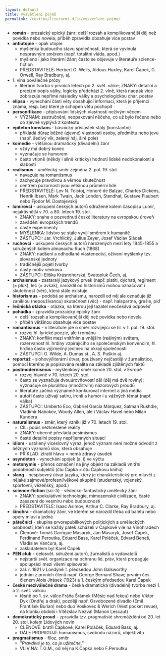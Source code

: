 ```yaml
---
layout: default
title: Vysvětlení pojmů
permalink: /cestina/literarni-dila/vysvetleni-pojmu/
---
```


- **román** - prozaický epický žánr; delší rozsah a komplikovanější děj než povídka nebo novela; příběh zpravidla obsahuje více postav
- **antiutopie** - opak utopie
    - myšlenka budoucího stavu společnosti, která se vyvinula nesprávným směrem (např. totalitní vláda, apod.)
    - myšleno i jako literární žánr; často se objevuje v literatuře science-fiction
    - PŘEDSTAVITELÉ: Herbert G. Wells, Aldous Huxley, Karel Čapek, G. Orwell, Ray Bradbury, aj.
- 1\. vlna poválečné prózy
    - literární tvorba v prvních letech po 2. svět. válce; ZNAKY: detailní a precizní popis války, logicky předchází 2. vlně, která naopak více zobrazuje nepřímé následky války a psychologickou char. postav
- **elipsa** - vynechání části věty obsahující informaci, která je příjemci známa, resp. bez které je schopen větu pochopit
- **personifikace** - připisování lidských vlastností neživým věcem 
    - VÝZNAM: zestručnění, neopakování něčeho, co už bylo řečeno nebo co zjevně vyplývá z kontextu
- **epiteton konstans** - básnický přívlastek stálý (konstantní)
    - přikládá důraz běžné (zjevné) vlastnosti osoby, předmětu nebo jevu (např. šedivý vlk, zelený háj, širé pole)
- **komedie** - většinou dramatický (divadelní) žánr
    - vždy má dobrý konec
    - vyznačuje se humorem
    - často vtipně (někdy i silně kriticky) hodnotí lidské nedokonalosti a slabosti
- **realismus** - umělecký směr zejména 2. pol. 19. stol.
    - navazuje na romantismus
    - zachycuje pravdivou a věrnou skutečnost
    - centrem pozornosti jsou většinou průměrní lidé
    - PŘEDSTAVITELÉ: Lev N. Tolstoj, Honoré de Balzac, Charles Dickens, Henrik Ibsen, Mark Twain, Jack London, Stendhal, Gustave Flaubert nebo Fjodor M. Dostojevskij
- **lumírovci** - uskupení českých autorů sdružené kolem časopisu Lumír, nejaktivnější v 70. a 80. letech 19. stol.
    - ZNAKY: snaha o pozvednutí české literatury na evropskou úroveň
    - zavádění evropských trendů
    - časté experimenty
    - MYŠLENKA: lidstvo se stále vyvíjí směrem k humanitě
    - ZÁSTUPCI: Jar. Vrchlický, Julius Zeyer, Josef Václav Sládek
- **ruchovci** - uskupení českých autorů narozených mezi lety 1845-1855 a sdružených kolem almanachu Ruch (1868)
    - ZNAKY: nadšení a odhodlané vlastenectví, oživení myšlenky tzv. slovanské jednoty
    - tradičnější pojetí tvorby
    - častý motiv venkova
    - ZÁSTUPCI: Eliška Krásnohorská, Svatopluk Čech, aj.
- **archaismus** - zastaralý jazykový prvek (např. platiti, dýchati, regiment (= pluk), leč (= avšak), narozdíl od historismů mohou označovat i skutečnost (věc), která stále existuje
- **historismus** - podobá se archaismu, narozdíl od něj ale označuje již zaniklou (nepoužívanou) skutečnost (věc) - např. halapartna, grešle, píď
- **řečnická otázka** - otázka, na kterou její tazatel neočekává odpověď
- **pohádka** - zpravidla prozaický epický žánr
    - delší rozsah a komplikovanější děj než povídka nebo novela
    - příběh většinou obsahuje více postav
- **romantismus** - v literatuře jde o směr rozvíjející se hl. v 1. pol. 19. stol.
    - rozvoj hl. lyrické poezie, ale i románu
    - ZNAKY: konflikt mezi vnitřním a vnějším (reálným) světem, rozervanost hl. hrdiny vzpírajícího se společenským konvencím, hl. hrdina často výjimečný jedinec na okraji společnosti
    - ZÁSTUPCI: O. Wilde, A. Dumas st., A. S. Puškin aj.
- **reportáž** - slohový/literární útvar, používaný nejčastěji v žurnalistice, pomocí kterého je popisována realita na základě zjištěných faktů
- **postmodernismus** - myšlenkový směr konce 20. stol. v Evropě
    - rozvoj hlavně v 70. letech 20. stol.
    - často se vyznačuje dvouúrovňovostí děl (děj má dvě roviny); vyznačuje se pluralitou (množstvím) názorových proudů
    - literatuře začíná významně konkurovat internet a jiná média
    - autoři často užívají satiru, ironii a humor i u vážných témat (např. válka)
    - ZÁSTUPCI: Umberto Eco, Gabriel García Márquez, Salman Rushdie, Vladimir Nabokov, Woody Allen, ale i Václav Havel nebo Milan Kundera
- **naturalismus** - směr, který vznikl již v 70. letech 19. stol.
    - CÍL: popis nezkreslené reality
    - ZNAKY: obecně převládá pesimismus
    - časté detailní popisy nepříjemných situací
- **idiom** - ustálený víceslovný výraz, jehož význam není možné odvodit z běžných významů slov, která obsahuje
    - PŘÍKLAD: ztratil hlavu = nemá zdravý úsudek
- **asyndeton** - vynechání spojek (a, i) ve výčtu
- **metonymie** - přenos označení na jiný objekt na základě vnitřní podobnosti subjektů (čtu Čapka = čtu Čapkovu knihu)
- **slang** - nespisovný útvar jazyka, který je charakteristický pro mluvčí z nějaké zájmové/profesní/věkové skupině (studentský, vojenský, sportovní, vězeňský, apod.)
- **science-fiction** (sci-fi) - vědecko-fantastický umělecký žánr
    - ZNAKY: spekulativní technologie, mimozemské civilizace, časté zasazení do vesmíru nebo budoucnosti
    - PŘEDSTAVITELÉ: Isaac Asimov, Arthur C. Clarke, Ray Bradbury, aj.
- **činohra** - dramatický žánr, ve kterém se narozdíl třeba od baletu nebo opery mluví a jedná
- **pátečníci** - skupina prvorepublikových politických a uměleckých osobností, kteří se každý pátek scházeli v Čapkově vile na Vinohradech
    - Členové: Tomáš Garrigue Masaryk, Jan Masaryk, Josef Čapek, Ferdinand Peroutka, Eduard Bass, Karel Poláček, Edvard Beneš, Vladislav Vančura, aj.
    - zakladatelem byl Karel Čapek
- **PEN club** - celosvět. sdružení autorů, žurnalistů a vydavatelů
    - nejstarší svět. organizace na ochranu lid. práv, která propaguje spolupráci mezi všemi spisovateli
    - zal. r. 1921 v Londýně 1. předsedou John Galsworthy
    - jedním z prvních členů např. George Bernard Shaw; prvním čes. členem Alois Jirásek (1923) a 1. českým předsedou Karel Čapek
- **české meziválečné drama** - česká dramatická (divadelní) tvorba mezi 1. a 2. svět. válkou
    - těsně po 1. sv. válce Fráňa Šrámek (Měsíc nad řekou) nebo Viktor Dyk (Ondřej a drak), později např. Osvobozené divadlo (Emil František Burian) nebo duo Voskovec & Werich (Vest pocket revue), na klonku období i Vítězslav Nezval (Manon Lescaut) 
- **demokratický proud** - zpravidla tzv. pragmatisté shromáždění od 20. let 20. stol. kolem Lidových novin
    - ČLENOVÉ: bratři Čapkové, Karel Poláček, Eduard Bass, aj.
    - DÁLE PROPAGUJÍ: humanismus, svobodu názorů, objektivitu 
- **pragmatismus** - filoz. směr
    - *"Pravdivé je to, co je užitečné."*
    - VLIV NA: T.G.M., od něj na K.Čapka nebo F.Peroutku